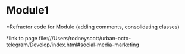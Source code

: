 # Module1
*Refractor code for Module  (adding comments, consolidating classes)

*link to page 
file:///Users/rodneyscott/urban-octo-telegram/Develop/index.html#social-media-marketing

